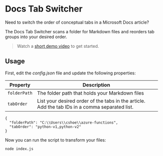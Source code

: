# Docs Tab Switcher

Need to switch the order of conceptual tabs in a Microsoft Docs article?

The Docs Tab Switcher scans a folder for Markdown files and reorders tab groups into your desired order.

> Watch a [short demo video](https://youtu.be/LNglYMhmboo?feature=shared) to get started.

## Usage

First, edit the *config.json* file and update the following properties:

| Property | Description |
|---|---|
| `folderPath` | The folder path that holds your Markdown files |
| `tabOrder` | List your desired order of the tabs in the article. Add the tab IDs in a comma separated list.  |

```
{
  "folderPath": "C:\\Users\\cshoe\\azure-functions",
  "tabOrder": "python-v1,python-v2"
}
```

Now you can run the script to transform your files:

```
node index.js
```
